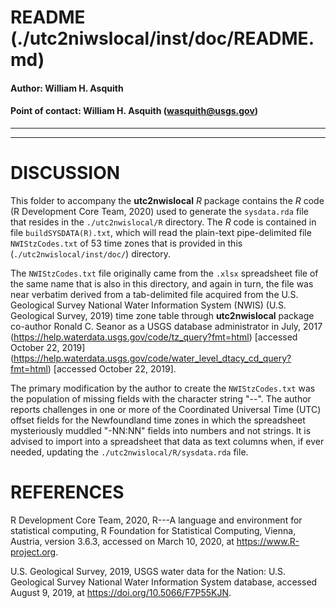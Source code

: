 # README (./utc2niwslocal/inst/doc/README.md)

#### Author:           William H. Asquith
#### Point of contact: William H. Asquith (wasquith@usgs.gov)

***
***

# DISCUSSION

This folder to accompany the **utc2nwislocal** _R_ package contains the _R_ code (R Development Core Team, 2020) used to generate the `sysdata.rda` file that resides in the `./utc2nwislocal/R` directory. The _R_ code is contained in file `buildSYSDATA(R).txt`, which will read the plain-text pipe-delimited file `NWIStzCodes.txt` of 53 time zones that is provided in this (`./utc2nwislocal/inst/doc/`) directory.

The `NWIStzCodes.txt` file originally came from the `.xlsx` spreadsheet file of the same name that is also in this directory, and again in turn, the file was near verbatim derived from a tab-delimited file acquired from the U.S. Geological Survey National Water Information System (NWIS) (U.S. Geological Survey, 2019) time zone table through **utc2nwislocal** package co-author Ronald C. Seanor as a USGS database administrator in July, 2017 (https://help.waterdata.usgs.gov/code/tz_query?fmt=html) [accessed October 22, 2019] (https://help.waterdata.usgs.gov/code/water_level_dtacy_cd_query?fmt=html) [accessed October 22, 2019].

The primary modification by the author to create the `NWIStzCodes.txt` was the population of missing fields with the character string "--". The author reports challenges in one or more of the Coordinated Universal Time (UTC) offset fields for the Newfoundland time zones in which the spreadsheet mysteriously muddled "-NN:NN" fields into numbers and not strings. It is advised to import into a spreadsheet that data as text columns when, if ever needed, updating the `./utc2nwislocal/R/sysdata.rda` file.

# REFERENCES

R Development Core Team, 2020, R---A language and environment for statistical computing, R Foundation for Statistical Computing, Vienna, Austria, version 3.6.3, accessed on March 10, 2020, at https://www.R-project.org.

U.S. Geological Survey, 2019, USGS water data for the Nation: U.S. Geological Survey National Water Information System database, accessed August 9, 2019, at https://doi.org/10.5066/F7P55KJN.
